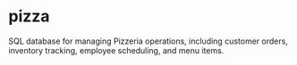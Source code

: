 # pizza
 SQL database for managing Pizzeria operations, including customer orders, inventory tracking, employee scheduling, and menu items.
